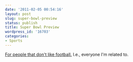 ```yaml
---
date: '2011-02-05 00:54:16'
layout: post
slug: super-bowl-preview
status: publish
title: Super Bowl Preview
wordpress_id: '16703'
categories:
- Sports
---
```


[For people that don't like football.](http://therumpus.net/2011/02/a-super-bowl-preview-for-people-who-dont-know-football/) I.e., everyone I'm related to. 
